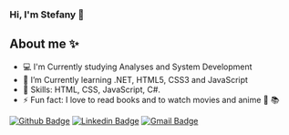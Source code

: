 ### Hi, I'm Stefany 👋

## About me ✨

- 💻 I'm Currently studying Analyses and System Development
- 🌱 I’m Currently learning .NET, HTML5, CSS3 and JavaScript 
- 📌 Skills: HTML, CSS, JavaScript, C#.
- ⚡ Fun fact: I love to read books and to watch movies and anime 🎥 📚 


[![Github Badge](https://img.shields.io/badge/-Github-000?style=flat-square&logo=Github&logoColor=white&link=link_do_seu_perfil_no_github)](https://github.com/stefanylopessilva)
[![Linkedin Badge](https://img.shields.io/badge/-LinkedIn-blue?style=flat-square&logo=Linkedin&logoColor=white&link=link_do_seu_perfil_no_linkedin)](https://www.linkedin.com/in/stefany-lopes-da-silva)
[![Gmail Badge](https://img.shields.io/badge/-Gmail-c14438?style=flat-square&logo=Gmail&logoColor=white&link=mailto:seu_email)](mailto:stefany.lopes.s@gmailcom)
 
